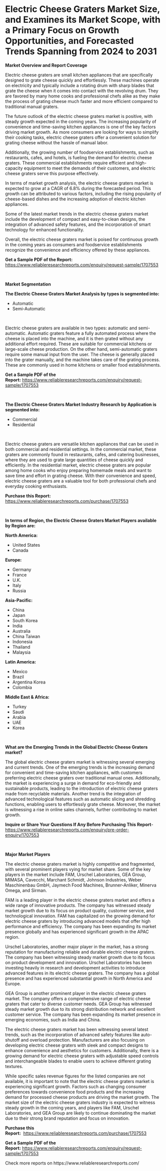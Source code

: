 <p><h1>Electric Cheese Graters Market Size, and Examines its Market Scope, with a Primary Focus on Growth Opportunities, and Forecasted Trends Spanning from 2024 to 2031</h1></p><p><strong>Market Overview and Report Coverage</strong></p>
<p><p>Electric cheese graters are small kitchen appliances that are specifically designed to grate cheese quickly and effortlessly. These machines operate on electricity and typically include a rotating drum with sharp blades that grate the cheese when it comes into contact with the revolving drum. They are favored by many home cooks and professional chefs alike as they make the process of grating cheese much faster and more efficient compared to traditional manual graters.</p><p>The future outlook of the electric cheese graters market is positive, with steady growth expected in the coming years. The increasing popularity of convenience and time-saving kitchen appliances is one of the key factors driving market growth. As more consumers are looking for ways to simplify their cooking tasks, electric cheese graters offer a convenient solution for grating cheese without the hassle of manual labor.</p><p>Additionally, the growing number of foodservice establishments, such as restaurants, cafes, and hotels, is fueling the demand for electric cheese graters. These commercial establishments require efficient and high-capacity equipment to meet the demands of their customers, and electric cheese graters serve this purpose effectively.</p><p>In terms of market growth analysis, the electric cheese graters market is expected to grow at a CAGR of 6.8% during the forecasted period. This growth can be attributed to various factors, including the rising popularity of cheese-based dishes and the increasing adoption of electric kitchen appliances.</p><p>Some of the latest market trends in the electric cheese graters market include the development of compact and easy-to-clean designs, the integration of advanced safety features, and the incorporation of smart technology for enhanced functionality.</p><p>Overall, the electric cheese graters market is poised for continuous growth in the coming years as consumers and foodservice establishments recognize the convenience and efficiency offered by these appliances.</p></p>
<p><strong>Get a Sample PDF of the Report:</strong> <a href="https://www.reliableresearchreports.com/enquiry/request-sample/1707553">https://www.reliableresearchreports.com/enquiry/request-sample/1707553</a></p>
<p>&nbsp;</p>
<p><strong>Market Segmentation</strong></p>
<p><strong>The Electric Cheese Graters Market Analysis by types is segmented into:</strong></p>
<p><ul><li>Automatic</li><li>Semi-Automatic</li></ul></p>
<p>&nbsp;</p>
<p><p>Electric cheese graters are available in two types: automatic and semi-automatic. Automatic graters feature a fully automated process where the cheese is placed into the machine, and it is then grated without any additional effort required. These are suitable for commercial kitchens or large-scale cheese production. On the other hand, semi-automatic graters require some manual input from the user. The cheese is generally placed into the grater manually, and the machine takes care of the grating process. These are commonly used in home kitchens or smaller food establishments.</p></p>
<p><strong>Get a Sample PDF of the Report:</strong>&nbsp;<a href="https://www.reliableresearchreports.com/enquiry/request-sample/1707553">https://www.reliableresearchreports.com/enquiry/request-sample/1707553</a></p>
<p>&nbsp;</p>
<p><strong>The Electric Cheese Graters Market Industry Research by Application is segmented into:</strong></p>
<p><ul><li>Commercial</li><li>Residential</li></ul></p>
<p>&nbsp;</p>
<p><p>Electric cheese graters are versatile kitchen appliances that can be used in both commercial and residential settings. In the commercial market, these graters are commonly found in restaurants, cafes, and catering businesses, where they are used to grate large quantities of cheese quickly and efficiently. In the residential market, electric cheese graters are popular among home cooks who enjoy preparing homemade meals and want to save time and effort in grating cheese. With their convenience and speed, electric cheese graters are a valuable tool for both professional chefs and everyday cooking enthusiasts.</p></p>
<p><strong>Purchase this Report:</strong>&nbsp; <a href="https://www.reliableresearchreports.com/purchase/1707553">https://www.reliableresearchreports.com/purchase/1707553</a></p>
<p>&nbsp;</p>
<p><strong>In terms of Region, the Electric Cheese Graters Market Players available by Region are:</strong></p>
<p>
    <p> <strong> North America: </strong>
        <ul>
            <li>United States</li>
            <li>Canada</li>
        </ul>
        </p> 
    <p> <strong> Europe: </strong>
        <ul>
            <li>Germany</li>
            <li>France</li>
            <li>U.K.</li>
            <li>Italy</li>
            <li>Russia</li>
        </ul>
        </p> 
    <p> <strong> Asia-Pacific: </strong>
        <ul>
            <li>China</li>
            <li>Japan</li>
            <li>South Korea</li>
            <li>India</li>
            <li>Australia</li>
            <li>China Taiwan</li>
            <li>Indonesia</li>
            <li>Thailand</li>
            <li>Malaysia</li>
        </ul>
        </p> 
    <p> <strong> Latin America: </strong>
        <ul>
            <li>Mexico</li>
            <li>Brazil</li>
            <li>Argentina Korea</li>
            <li>Colombia</li>
        </ul>
        </p> 
    <p> <strong> Middle East & Africa: </strong>
        <ul>
            <li>Turkey</li>
            <li>Saudi</li>
            <li>Arabia</li>
            <li>UAE</li>
            <li>Korea</li>
        </ul>
    </p>
    </p>
<p>&nbsp;</p>
<p><strong>What are the Emerging Trends in the Global Electric Cheese Graters market?</strong></p>
<p><p>The global electric cheese graters market is witnessing several emerging and current trends. One of the emerging trends is the increasing demand for convenient and time-saving kitchen appliances, with customers preferring electric cheese graters over traditional manual ones. Additionally, the market is experiencing a surge in demand for eco-friendly and sustainable products, leading to the introduction of electric cheese graters made from recyclable materials. Another trend is the integration of advanced technological features such as automatic slicing and shredding functions, enabling users to effortlessly grate cheese. Moreover, the market is witnessing a rise in online sales channels, further contributing to market growth.</p></p>
<p><strong>Inquire or Share Your Questions If Any Before Purchasing This Report</strong>- <a href="https://www.reliableresearchreports.com/enquiry/pre-order-enquiry/1707553">https://www.reliableresearchreports.com/enquiry/pre-order-enquiry/1707553</a></p>
<p>&nbsp;</p>
<p><strong>Major Market Players</strong></p>
<p><p>The electric cheese graters market is highly competitive and fragmented, with several prominent players vying for market share. Some of the key players in the market include FAM, Urschel Laboratories, GEA Group, MIMASA, Cavecchi, Marchant Schmidt, Johnson Industries, Weber Maschinenbau GmbH, Jaymech Food Machines, Brunner-Anliker, Minerva Omega, and Sirman.</p><p>FAM is a leading player in the electric cheese graters market and offers a wide range of innovative products. The company has witnessed steady market growth due to its focus on product quality, customer service, and technological innovation. FAM has capitalized on the growing demand for electric cheese graters by introducing advanced models that offer high performance and efficiency. The company has been expanding its market presence globally and has experienced significant growth in the APAC region.</p><p>Urschel Laboratories, another major player in the market, has a strong reputation for manufacturing reliable and durable electric cheese graters. The company has been witnessing steady market growth due to its focus on product development and innovation. Urschel Laboratories has been investing heavily in research and development activities to introduce advanced features in its electric cheese graters. The company has a global presence and has experienced substantial growth in North America and Europe.</p><p>GEA Group is another prominent player in the electric cheese graters market. The company offers a comprehensive range of electric cheese graters that cater to diverse customer needs. GEA Group has witnessed steady market growth due to its strong distribution network and excellent customer service. The company has been expanding its market presence in emerging economies, such as India and China.</p><p>The electric cheese graters market has been witnessing several latest trends, such as the incorporation of advanced safety features like auto-shutoff and overload protection. Manufacturers are also focusing on developing electric cheese graters with sleek and compact designs to enhance convenience and aesthetics for customers. Additionally, there is a growing demand for electric cheese graters with adjustable speed controls and interchangeable blades to enable users to achieve different grating textures.</p><p>While specific sales revenue figures for the listed companies are not available, it is important to note that the electric cheese graters market is experiencing significant growth. Factors such as changing consumer preferences towards convenience food products and the increasing demand for processed cheese products are driving the market growth. The market size of the electric cheese graters industry is expected to witness steady growth in the coming years, and players like FAM, Urschel Laboratories, and GEA Group are likely to continue dominating the market due to their strong brand reputation and focus on innovation.</p></p>
<p><strong>Purchase this Report:</strong>&nbsp;&nbsp;<a href="https://www.reliableresearchreports.com/purchase/1707553">https://www.reliableresearchreports.com/purchase/1707553</a></p>
<p></p>
<p><strong>Get a Sample PDF of the Report:</strong>&nbsp;<a href="https://www.reliableresearchreports.com/enquiry/request-sample/1707553">https://www.reliableresearchreports.com/enquiry/request-sample/1707553</a></p>
<p>Check more reports on https://www.reliableresearchreports.com/</p>